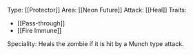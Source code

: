 Type: [[Protector]]
Area: [[Neon Future]]
Attack: [[Heal]]
Traits:
- [[Pass-through]]
- [[Fire Immune]]

Speciality: Heals the zombie if it is hit by a Munch type attack.